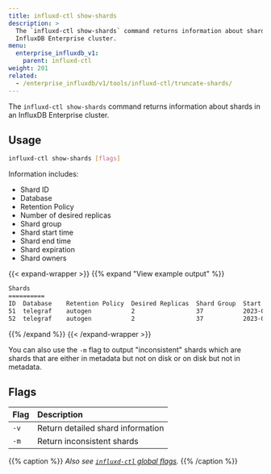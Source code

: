 ```yaml
---
title: influxd-ctl show-shards
description: >
  The `influxd-ctl show-shards` command returns information about shards in an
  InfluxDB Enterprise cluster.
menu:
  enterprise_influxdb_v1:
    parent: influxd-ctl
weight: 201
related:
  - /enterprise_influxdb/v1/tools/influxd-ctl/truncate-shards/
---
```


The `influxd-ctl show-shards` command returns information about shards in an
InfluxDB Enterprise cluster.

## Usage

```sh
influxd-ctl show-shards [flags]
```

Information includes:

- Shard ID
- Database
- Retention Policy
- Number of desired replicas
- Shard group
- Shard start time
- Shard end time
- Shard expiration
- Shard owners

{{< expand-wrapper >}}
{{% expand "View example output" %}}
```sh
Shards
==========
ID  Database    Retention Policy  Desired Replicas  Shard Group  Start                 End                   Expires               Owners
51  telegraf    autogen           2                 37           2023-01-01T00:00:00Z  2023-01-08T00:00:00Z  2023-07-08T00:00:00Z  [{26 data1:8088} {33 data3:8088}]
52  telegraf    autogen           2                 37           2023-01-01T00:00:00Z  2023-01-08T00:00:00Z  2023-07-08T00:00:00Z  [{5 data2:8088} {26 data1:8088}]
```
{{% /expand %}}
{{< /expand-wrapper >}}

You can also use the `-m` flag to output "inconsistent" shards which are shards
that are either in metadata but not on disk or on disk but not in metadata.

## Flags

| Flag | Description                       |
| :--- | :-------------------------------- |
| `-v` | Return detailed shard information |
| `-m` | Return inconsistent shards        |

{{% caption %}}
_Also see [`influxd-ctl` global flags](/enterprise_influxdb/v1/tools/influxd-ctl/#influxd-ctl-global-flags)._
{{% /caption %}}
